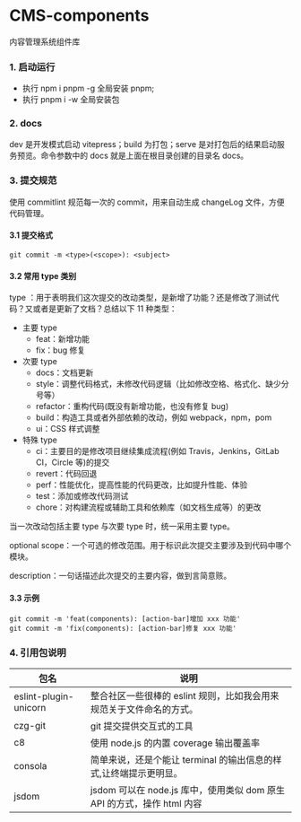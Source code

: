 # CMS-components

内容管理系统组件库

### 1. 启动运行

-   执行 npm i pnpm -g 全局安装 pnpm;
-   执行 pnpm i -w 全局安装包

### 2. docs

dev 是开发模式启动 vitepress；build 为打包；serve 是对打包后的结果启动服务预览。命令参数中的 docs 就是上面在根目录创建的目录名 docs。

### 3. 提交规范

使用 commitlint 规范每一次的 commit，用来自动生成 changeLog 文件，方便代码管理。

#### 3.1 提交格式

```
git commit -m <type>(<scope>): <subject>
```

#### 3.2 常用 type 类别

type ：用于表明我们这次提交的改动类型，是新增了功能？还是修改了测试代码？又或者是更新了文档？总结以下 11 种类型：

-   主要 type
    -   feat：新增功能
    -   fix：bug 修复
-   次要 type
    -   docs：文档更新
    -   style：调整代码格式，未修改代码逻辑（比如修改空格、格式化、缺少分号等）
    -   refactor：重构代码(既没有新增功能，也没有修复 bug)
    -   build：构造工具或者外部依赖的改动，例如 webpack，npm，pom
    -   ui：CSS 样式调整
-   特殊 type
    -   ci：主要目的是修改项目继续集成流程(例如 Travis，Jenkins，GitLab CI，Circle 等)的提交
    -   revert：代码回退
    -   perf：性能优化，提高性能的代码更改，比如提升性能、体验
    -   test：添加或修改代码测试
    -   chore：对构建流程或辅助工具和依赖库（如文档生成等）的更改

当一次改动包括主要 type 与次要 type 时，统一采用主要 type。

optional scope：一个可选的修改范围。用于标识此次提交主要涉及到代码中哪个模块。

description：一句话描述此次提交的主要内容，做到言简意赅。

#### 3.3 示例

```
git commit -m 'feat(components): [action-bar]增加 xxx 功能'
git commit -m 'fix(components): [action-bar]修复 xxx 功能'
```

### 4. 引用包说明

| 包名                  | 说明                                                                    |
| --------------------- | ----------------------------------------------------------------------- |
| eslint-plugin-unicorn | 整合社区一些很棒的 eslint 规则，比如我会用来规范关于文件命名的方式。    |
| czg-git               | git 提交提供交互式的工具                                                |
| c8                    | 使用 node.js 的内置 coverage 输出覆盖率                                 |
| consola               | 简单来说，还是个能让 terminal 的输出信息的样式,让终端提示更明显。       |
| jsdom                 | jsdom 可以在 node.js 库中，使用类似 dom 原生 API 的方式，操作 html 内容 |
